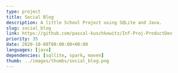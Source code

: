 ```yaml
---
type: project
title: Social Blog
description: A little School Project using SQLite and Java.
slug: social_blog
link: https://github.com/pascal-kuschkowitz/Inf-Proj-ProductDev
priority: 35
date: 2020-10-08T00:00:00+00:00
languages: [java]
dependencies: [sqllite, spark, maven]
thumb: ../images/thumbs/social_blog.png
---
```


